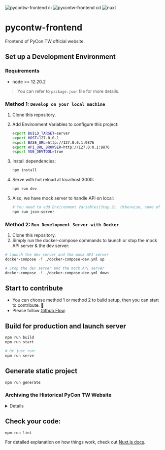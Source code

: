 ![pycontw-frontend ci](https://github.com/pycontw/pycontw-frontend/actions/workflows/ci.yml/badge.svg)
![pycontw-frontend cd](https://github.com/pycontw/pycontw-frontend/actions/workflows/cd.yml/badge.svg)
![nuxt](https://img.shields.io/badge/Framework-Nuxt.js-04C58E.svg)

# pycontw-frontend

Frontend of PyCon TW official website.

## Set up a Development Environment

### Requirements

- node >= 12.20.2

> You can refer to `package.json` file for more details.

### Method 1: `Develop on your local machine`

1. Clone this repository.
2. Add Environment Variables to configure this project:

    ```bash
    export BUILD_TARGET=server
    export HOST=127.0.0.1
    export BASE_URL=http://127.0.0.1:9876
    export API_URL_BROWSER=http://127.0.0.1:9876
    export VUE_DEVTOOL=true
    ```

3. Install dependencies:

    ```bash
    npm install
    ```

4. Serve with hot reload at localhost:3000:

    ```bash
    npm run dev
    ```

5. Also, we have mock server to handle API on local:

    ```bash
    # You need to add Environment Variables(Step.2). Otherwise, some of the pages may not work correctly.
    npm run json-server
    ```

### Method 2: `Run Development Server with Docker`

1. Clone this repository.
2. Simply run the docker-compose commands to launch or stop the mock API server & the dev server:


```bash
# Launch the dev server and the mock API server
docker-compose -f ./docker-compose-dev.yml up

# Stop the dev server and the mock API server
docker-compose -f ./docker-compose-dev.yml down
```

## Start to contribute

- You can choose method 1 or method 2 to build setup, then you can start to contribute. 🙌
- Please follow [Github Flow](https://guides.github.com/introduction/flow/).

## Build for production and launch server

```bash
npm run build
npm run start

# Or just run:
npm run serve
```

## Generate static project

```bash
npm run generate
```
### Archiving the Historical PyCon TW Website
<details>
1. Check out the uptodate branch like `pycontw-2021` or `pycontw-2022`.

```bash
git checkout pycontw-2021
```
2. (Optional) Install dependencies

```bash
npm i
```

3. Edit `nuxt.config.js` and set `DEFAULT_BASE_URL` to the corresponding API endpoint like `https://tw.pycon.org/prs`.

4. Generate static project

```bash
ROUTER_BASE="/pycon_archive_past_website/2021/" npm run generate
```

5. Open your editor and replace all `/pycon_archive_past_website/2021/` into `https://tw.pycon.org/2021/` and `\u002Fpycon_archive_past_website` into `""`(empty string).
</details>

## Check your code:

```bash
npm run lint
```

For detailed explanation on how things work, check out [Nuxt.js docs](https://nuxtjs.org).
